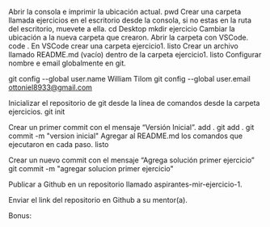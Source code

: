 Abrir la consola e imprimir la ubicación actual.
pwd
Crear una carpeta llamada ejercicios en el escritorio desde la consola, si no estas en la ruta del escritorio, muevete a ella.
cd Desktop
mkdir ejercicio
Cambiar la ubicación a la nueva carpeta que crearon.
Abrir la carpeta con VSCode.
code .
En VSCode crear una carpeta ejercicio1.
listo
Crear un archivo llamado README.md (vacío) dentro de la carpeta ejercicio1. listo
Configurar nombre e email globalmente en git.

git config --global user.name William Tilom
git config --global user.email ottoniel8933@gmail.com

Inicializar el repositorio de git desde la línea de comandos desde la carpeta ejercicios.
git init

Crear un primer commit con el mensaje “Versión Inicial”.
add .
git add .
git commit -m "version inicial"
Agregar al README.md los comandos que ejecutaron en cada paso.
listo

Crear un nuevo commit con el mensaje “Agrega solución primer ejercicio”
git commit -m "agregar solucion primer ejercicio"

Publicar a Github en un repositorio llamado aspirantes-mir-ejercicio-1.

Enviar el link del repositorio en Github a su mentor(a).

Bonus: